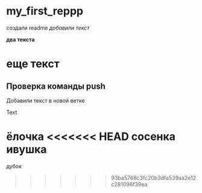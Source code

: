 # my_first_reppp
создали readme
 *добавили текст*
 
 **два текста**
 
 # еще текст
 
## Проверка команды push

Добавили текст в новой ветке

Text

ёлочка
<<<<<<< HEAD
сосенка
ивушка
=======

дубок
>>>>>>> 93ba5768c3fc20b3dfa539aa2e12c281096f39ea
